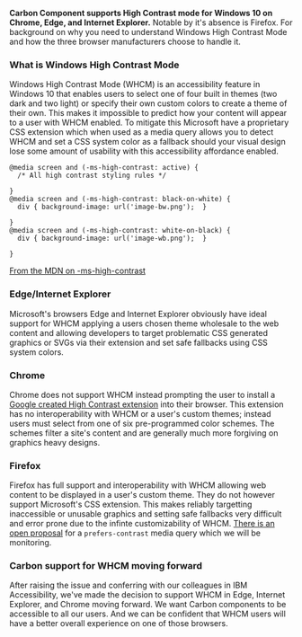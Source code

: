 **Carbon Component supports High Contrast mode for Windows 10 on Chrome, Edge,
and Internet Explorer.** Notable by it's absence is Firefox. For background on
why you need to understand Windows High Contrast Mode and how the three browser
manufacturers choose to handle it.

### What is Windows High Contrast Mode

Windows High Contrast Mode (WHCM) is an accessibility feature in Windows 10 that
enables users to select one of four built in themes (two dark and two light) or
specify their own custom colors to create a theme of their own. This makes it
impossible to predict how your content will appear to a user with WHCM enabled.
To mitigate this Microsoft have a proprietary CSS extension which when used as a
media query allows you to detect WHCM and set a CSS system color as a fallback
should your visual design lose some amount of usability with this accessibility
affordance enabled.

```
@media screen and (-ms-high-contrast: active) {
  /* All high contrast styling rules */

}
@media screen and (-ms-high-contrast: black-on-white) {
  div { background-image: url('image-bw.png');  }

}
@media screen and (-ms-high-contrast: white-on-black) {
  div { background-image: url('image-wb.png');  }

}
```

[From the MDN on -ms-high-contrast](https://developer.mozilla.org/en-US/docs/Web/CSS/@media/-ms-high-contrast#Example)

### Edge/Internet Explorer

Microsoft's browsers Edge and Internet Explorer obviously have ideal support for
WHCM applying a users chosen theme wholesale to the web content and allowing
developers to target problematic CSS generated graphics or SVGs via their
extension and set safe fallbacks using CSS system colors.

### Chrome

Chrome does not support WHCM instead prompting the user to install a
[Google created High Contrast extension](https://chrome.google.com/webstore/detail/high-contrast/djcfdncoelnlbldjfhinnjlhdjlikmph?hl=en)
into their browser. This extension has no interoperability with WHCM or a user's
custom themes; instead users must select from one of six pre-programmed color
schemes. The schemes filter a site's content and are generally much more
forgiving on graphics heavy designs.

### Firefox

Firefox has full support and interoperability with WHCM allowing web content to
be displayed in a user's custom theme. They do not however support Microsoft's
CSS extension. This makes reliably targetting inaccessible or unusable graphics
and setting safe fallbacks very difficult and error prone due to the infinte
customizability of WHCM.
[There is an open proposal](https://bugzilla.mozilla.org/show_bug.cgi?id=1506364)
for a `prefers-contrast` media query which we will be monitoring.

### Carbon support for WHCM moving forward

After raising the issue and conferring with our colleagues in IBM Accessibility,
we've made the decision to support WHCM in Edge, Internet Explorer, and Chrome
moving forward. We want Carbon components to be accessible to all our users. And
we can be confident that WHCM users will have a better overall experience on one
of those browsers.
